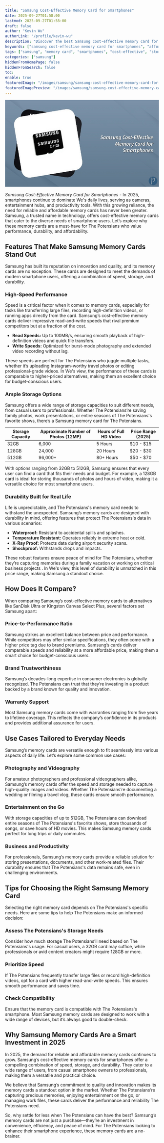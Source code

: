 ```yaml
---
title: "Samsung Cost-Effective Memory Card for Smartphones"
date: 2025-09-27T01:58:00
lastmod: 2025-09-27T01:58:00
draft: false
author: "Kevin Wu"
authorLink: "/profile/kevin-wu"
description: "Discover the best Samsung cost-effective memory card for smartphones. Enjoy high performance, ample storage, and unbeatable value for your mobile needs!"
keywords: ["samsung cost-effective memory card for smartphones", "affordable samsung memory card", "best samsung memory card for smartphones"]
tags: ["samsung", "memory card", "smartphones", "cost-effective", "storage"]
categories: ["samsung"]
hiddenFromHomePage: false
hiddenFromSearch: false
toc:
enable: true
featuredImage: "/images/samsung/samsung-cost-effective-memory-card-for-smartphones.jpg"
featuredImagePreview: "/images/samsung/samsung-cost-effective-memory-card-for-smartphones.jpg"
---
```


![Samsung Cost-Effective Memory Card for Smartphones](/images/samsung/samsung-cost-effective-memory-card-for-smartphones.jpg)



*Samsung Cost-Effective Memory Card for Smartphones* - In 2025, smartphones continue to dominate We's daily lives, serving as cameras, entertainment hubs, and productivity tools. With this growing reliance, the need for reliable and affordable memory cards has never been greater. Samsung, a trusted name in technology, offers cost-effective memory cards that cater to the diverse needs of smartphone users. Let’s explore why these memory cards are a must-have for The Potensians who value performance, durability, and affordability.

## Features That Make Samsung Memory Cards Stand Out

Samsung has built its reputation on innovation and quality, and its memory cards are no exception. These cards are designed to meet the demands of modern smartphone users, offering a combination of speed, storage, and durability.

### High-Speed Performance

Speed is a critical factor when it comes to memory cards, especially for tasks like transferring large files, recording high-definition videos, or running apps directly from the card. Samsung’s cost-effective memory cards deliver impressive read-and-write speeds that rival premium competitors but at a fraction of the cost.

- **Read Speeds:** Up to 100MB/s, ensuring smooth playback of high-definition videos and quick file transfers.
- **Write Speeds:** Optimized for burst-mode photography and extended video recording without lag.

These speeds are perfect for The Potensians who juggle multiple tasks, whether it’s uploading Instagram-worthy travel photos or editing professional-grade videos. In We's view, the performance of these cards is comparable to higher-priced alternatives, making them an excellent choice for budget-conscious users.

### Ample Storage Options

Samsung offers a wide range of storage capacities to suit different needs, from casual users to professionals. Whether The Potensians’re saving family photos, work presentations, or entire seasons of The Potensians's favorite shows, there’s a Samsung memory card for The Potensians.

<div class="table-responsive">
<table class="html-table">
<thead>
<tr>
<th>Storage Capacity</th>
<th>Approximate Number of Photos (12MP)</th>
<th>Hours of Full HD Video</th>
<th>Price Range (2025)</th>
</tr>
</thead>
<tbody>
<tr>
<td>32GB</td>
<td>6,000</td>
<td>5 Hours</td>
<td>$10 - $15</td>
</tr>
<tr>
<td>128GB</td>
<td>24,000</td>
<td>20 Hours</td>
<td>$20 - $30</td>
</tr>
<tr>
<td>512GB</td>
<td>96,000+</td>
<td>80+ Hours</td>
<td>$50 - $70</td>
</tr>
</tbody>
</table>
</div>

With options ranging from 32GB to 512GB, Samsung ensures that every user can find a card that fits their needs and budget. For example, a 128GB card is ideal for storing thousands of photos and hours of video, making it a versatile choice for most smartp​hone users.

### Durability Built for Real Life

Life is unpredictable, and The Potensians's memory card needs to withstand th​e unexpected. Samsung’s memory cards are designed with durability in mind, offering features that protect The Potensians's data in various scenarios:

- **Waterproof:** Resistant to accidental spills and splashes.
- **Temperature Resistant:** Operates reliably in extreme heat or cold. 
- **X-Ray Proof:** Protects data during airport security scans.
- **Shockproof:** Withstands drops and impacts.

These robust features ensure peace of mind for The Potensians, whether they’re capturing memories during a family vacation or working on critical business projects . In We's view, this level of durability is unmatched in this price range, making Samsung a standout choice.

## How Does It Compare?

When comparing Samsung’s cost-effective memory cards to alternatives like SanDisk Ultra or Kingston Canvas Select Plus, several factors set Samsung apart:

### Price-to-Performance Ratio

Samsung strikes an excellent balance between price and performance. While competitors may offer similar specifications, they often come with a higher price tag due to brand premiums. Samsung’s cards deliver comparable speeds and reliability at a more affordable price, making them a smart choice for budget-conscious users.

### Brand Trustworthiness

Samsung’s decades-long expertise in consumer electronics is globally recognized. The Potensians can trust that they’re investing in a product backed by a brand known for quality and innovation.

### Warranty Support

Most Samsung memory cards come with warranties ranging from five years to lifetime coverage. This reflects the company’s confidence in its products and provides additional assurance for users.

## Use Cases Tailored to Everyday Needs

Samsung’s memory cards are versatile enough to fit seamlessly into various aspects of daily life. Let’s explore some common use cases:

### Photography and Videography

For amateur photographers and professional videographers alike, Samsung’s memory cards offer the speed and storage needed to capture high-quality images and videos. Whether The Potensians’re documenting a wedding or filming a travel vlog, these cards ensure smooth performance.

### Entertainment on the Go

With storage capacities of up to 512GB, The Potensians can download entire seasons of The Potensians's favorite shows, store thousands of songs, or save hours of HD movies. This makes Samsung memory cards perfect for long trips or daily commutes.

### Business and Productivity

For professionals, Samsung’s memory cards provide a reliable solution for storing presentations, documents, and other work-related files. Their durability ensures that The Potensians's data remains safe, even in challenging environments.

## Tips for Choosing the Right Samsung Memory Card

Selecting the right memory card depends on The Potensians's specific needs. Here are some tips to help The Potensians make an informed decision:

### Assess The Potensians's Storage Needs

Consider how much storage The Potensians’ll need based on The Potensians's usage. For casual users, a 32GB card may suffice, while professionals or avid content creators might require 128GB or more.

### Prioritize Speed

If The Potensians frequently transfer large files or record high-definition videos, opt for a card with higher read-and-write speeds. This ensures smooth performance and saves time.

### Check Compatibility

Ensure that the memory card is compatible with The Potensians's smartphone. Most Samsung memory cards are designed to work with a wide range of devices, but it’s always good to double-check.

## Why Samsung Memory Cards Are a Smart Investment in 2025

In 2025, the demand for reliable and affordable memory cards continues to grow. Samsung’s cost-effective memory cards for smartphones offer a compelling combination of speed, storage, and durability. They cater to a wide range of users, from casual smartphone owners to professionals, making them a versatile and practical choice. 

We believe that Samsung’s commitment to quality and innovation makes its memory cards a standout option in the market. Whether The Potensians’re capturing precious memories, enjoying entertainment on the go, or managing work files, these cards deliver the performance and reliability The Potensians need.

So, why settle for less when The Potensians can have the best? Samsung’s memory cards are not just a purchase—they’re an investment in convenience, efficiency, and peace of mind. For The Potensians​ looking to enhance their sm​artphone experience, these memory cards are a no-brainer.